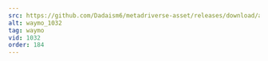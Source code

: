 ```yaml
---
src: https://github.com/Dadaism6/metadriverse-asset/releases/download/assetsv1.0.3/waymo_1032.mp4
alt: waymo_1032
tag: waymo
vid: 1032
order: 184
---
```

